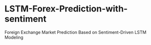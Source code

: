 # LSTM-Forex-Prediction-with-sentiment
Foreign Exchange Market Prediction Based on Sentiment-Driven LSTM Modeling
